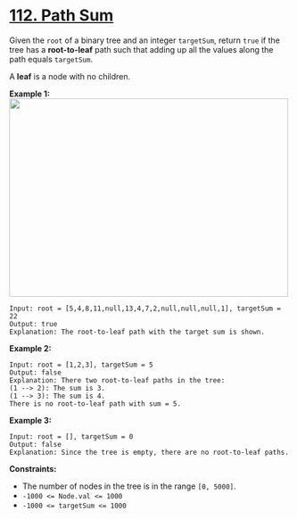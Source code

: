 # [112. Path Sum](https://leetcode.com/problems/path-sum/)

Given the `root` of a binary tree and an integer `targetSum`, return `true` if the tree has a **root-to-leaf**  path such that adding up all the values along the path equals `targetSum`.

A **leaf**  is a node with no children.

**Example 1:** 
<img alt="" src="https://assets.leetcode.com/uploads/2021/01/18/pathsum1.jpg" style="width: 500px; height: 356px;">

```
Input: root = [5,4,8,11,null,13,4,7,2,null,null,null,1], targetSum = 22
Output: true
Explanation: The root-to-leaf path with the target sum is shown.
```

**Example 2:** 
<img alt="" src="https://assets.leetcode.com/uploads/2021/01/18/pathsum2.jpg">

```
Input: root = [1,2,3], targetSum = 5
Output: false
Explanation: There two root-to-leaf paths in the tree:
(1 --> 2): The sum is 3.
(1 --> 3): The sum is 4.
There is no root-to-leaf path with sum = 5.
```

**Example 3:** 

```
Input: root = [], targetSum = 0
Output: false
Explanation: Since the tree is empty, there are no root-to-leaf paths.
```

**Constraints:** 

- The number of nodes in the tree is in the range `[0, 5000]`.
- `-1000 <= Node.val <= 1000`
- `-1000 <= targetSum <= 1000`
